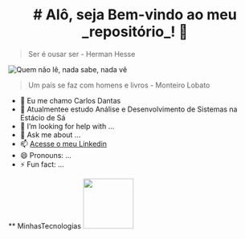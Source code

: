 <center><h1># Alô, seja Bem-vindo ao meu _repositório_! 👋</></center>

>Ser é ousar ser - Herman Hesse


![Quem não lê, nada sabe, nada vê](https://3.bp.blogspot.com/_Jx9wELaKm4U/TSWlnVDPCAI/AAAAAAAAAfQ/KCfT3BmSA-0/s1600/livro+m%25C3%25A1gico.jpg)

>Um país se faz com homens e livros - Monteiro Lobato

- 🔭 Eu me chamo Carlos Dantas
- 🌱 Atualmentee estudo Análise e Desenvolvimento de Sistemas na Estácio de Sá
- 🤔 I’m looking for help with ...
- 💬 Ask me about ...
- 📫 [Acesse o meu Linkedin](https://www.linkedin.com/in/carlosdantasoliveira/)
- 😄 Pronouns: ...
- ⚡ Fun fact: ...

** MinhasTecnologias
<img src="https://cdn.jsdelivr.net/gh/devicons/devicon@latest/icons/java/java-original.svg" width="100px"/>

